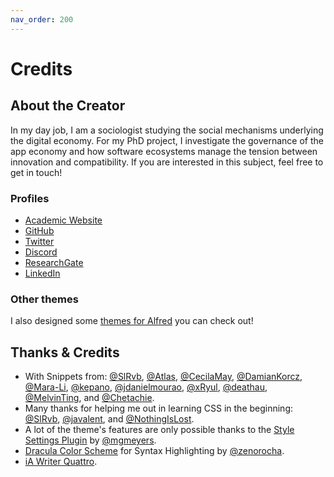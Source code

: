 ```yaml
---
nav_order: 200
---
```


# Credits

## About the Creator
In my day job, I am a sociologist studying the social mechanisms underlying the digital economy. For my PhD project, I investigate the governance of the app economy and how software ecosystems manage the tension between innovation and compatibility. If you are interested in this subject, feel free to get in touch!

<!-- markdown-link-check-disable -->

### Profiles
- [Academic Website](https://chris-grieser.de/)
- [GitHub](https://github.com/chrisgrieser/)
- [Twitter](https://twitter.com/pseudo_meta)
- [Discord](https://discordapp.com/users/462774483044794368/)
- [ResearchGate](https://www.researchgate.net/profile/Christopher-Grieser)
- [LinkedIn](https://www.linkedin.com/in/christopher-grieser-ba693b17a/) 
<!-- markdown-link-check-enable -->

### Other themes
I also designed some [themes for Alfred](https://github.com/chrisgrieser/alfred-themes) you can check out!

## Thanks & Credits
- With Snippets from: [@SlRvb](https://github.com/SlRvb), [@Atlas](https://github.com/zcysxy), [@CecilaMay](https://github.com/ceciliamay), [@DamianKorcz](https://github.com/damiankorcz), [@Mara-Li](https://github.com/Mara-Li), [@kepano](https://github.com/kepano), [@jdanielmourao](https://github.com/jdanielmourao), [@xRyul](https://github.com/xRyul/), [@deathau](https://github.com/deathau/), [@MelvinTing](https://github.com/tingmelvin/), and [@Chetachie](https://github.com/chetachiezikeuzor).
- Many thanks for helping me out in learning CSS in the beginning: [@SlRvb](https://github.com/SlRvb), [@javalent](https://github.com/valentine195), and [@NothingIsLost](https://github.com/nothingislost).
- A lot of the theme's features are only possible thanks to the [Style Settings Plugin](https://obsidian.md/plugins?id=obsidian-style-settings) by [@mgmeyers](https://github.com/mgmeyers).
- [Dracula Color Scheme](https://draculatheme.com/) for Syntax Highlighting by [@zenorocha](https://github.com/zenorocha/).
- [iA Writer Quattro](https://github.com/iaolo/iA-Fonts/tree/master/iA%20Writer%20Quattro).
